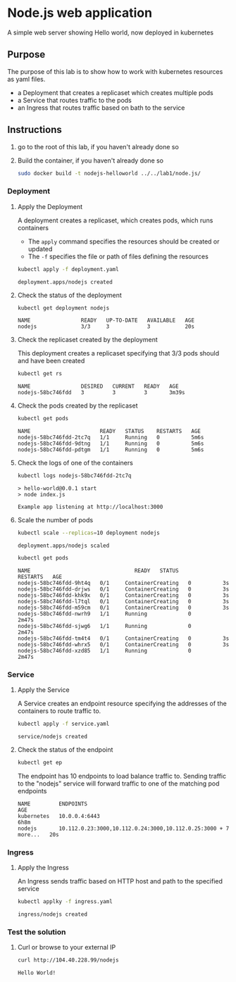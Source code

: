 # Node.js web application

A simple web server showing Hello world, now deployed in kubernetes

## Purpose

The purpose of this lab is to show how to work with kubernetes resources as yaml files.
- a Deployment that creates a replicaset which creates multiple pods
- a Service that routes traffic to the pods
- an Ingress that routes traffic based on bath to the service

## Instructions

1. go to the root of this lab, if you haven't already done so

1. Build the container, if you haven't already done so

    ```sh
    sudo docker build -t nodejs-helloworld ../../lab1/node.js/
    ```

### Deployment

1. Apply the Deployment

    A deployment creates a replicaset, which creates pods, which runs containers

    - The `apply` command specifies the resources should be created or updated
    - The `-f` specifies the file or path of files defining the resources

    ```sh
    kubectl apply -f deployment.yaml
    ```

    ```output
    deployment.apps/nodejs created
    ```

1. Check the status of the deployment

    ```sh
    kubectl get deployment nodejs
    ```

    ```output
    NAME                READY   UP-TO-DATE   AVAILABLE   AGE
    nodejs              3/3     3            3           20s
    ```

1. Check the replicaset created by the deployment

    This deployment creates a replicaset specifying that 3/3 pods should and have been created

    ```sh
    kubectl get rs
    ```

    ```output
    NAME                DESIRED   CURRENT   READY   AGE
    nodejs-58bc746fdd   3         3         3       3m39s
    ```

1. Check the pods created by the replicaset

    ```sh
    kubectl get pods
    ```

    ```output
    NAME                      READY   STATUS    RESTARTS   AGE
    nodejs-58bc746fdd-2tc7q   1/1     Running   0          5m6s
    nodejs-58bc746fdd-9dtng   1/1     Running   0          5m6s
    nodejs-58bc746fdd-pdtgm   1/1     Running   0          5m6s
    ```

1. Check the logs of one of the containers

    ```sh
    kubectl logs nodejs-58bc746fdd-2tc7q
    ```

    ```output
    > hello-world@0.0.1 start
    > node index.js

    Example app listening at http://localhost:3000
    ```

1. Scale the number of pods

    ```sh
    kubectl scale --replicas=10 deployment nodejs
    ```

    ```output
    deployment.apps/nodejs scaled
    ```

    ```sh
    kubectl get pods
    ```

    ```output
    NAME                                 READY   STATUS              RESTARTS   AGE
    nodejs-58bc746fdd-9ht4q   0/1     ContainerCreating   0          3s
    nodejs-58bc746fdd-drjws   0/1     ContainerCreating   0          3s
    nodejs-58bc746fdd-khk9x   0/1     ContainerCreating   0          3s
    nodejs-58bc746fdd-l7tql   0/1     ContainerCreating   0          3s
    nodejs-58bc746fdd-m59cm   0/1     ContainerCreating   0          3s
    nodejs-58bc746fdd-nwrh9   1/1     Running             0          2m47s
    nodejs-58bc746fdd-sjwg6   1/1     Running             0          2m47s
    nodejs-58bc746fdd-tm4t4   0/1     ContainerCreating   0          3s
    nodejs-58bc746fdd-whrx5   0/1     ContainerCreating   0          3s
    nodejs-58bc746fdd-xzd85   1/1     Running             0          2m47s
    ```

### Service

1. Apply the Service

    A Service creates an endpoint resource specifying the addresses of the containers to route traffic to.

    ```sh
    kubectl apply -f service.yaml
    ```

    ```output
    service/nodejs created
    ```

1. Check the status of the endpoint

    ```sh
    kubectl get ep
    ```

    The endpoint has 10 endpoints to load balance traffic to. Sending traffic to the "nodejs" service will forward traffic to one of the matching pod endpoints

    ```output
    NAME         ENDPOINTS                                                        AGE
    kubernetes   10.0.0.4:6443                                                    6h8m
    nodejs       10.112.0.23:3000,10.112.0.24:3000,10.112.0.25:3000 + 7 more...   20s
    ```

### Ingress

1. Apply the Ingress

    An Ingress sends traffic based on HTTP host and path to the  specified service
     
    ```sh
    kubectl applky -f ingress.yaml
    ```

    ```output
    ingress/nodejs created
    ```

### Test the solution

1. Curl or browse to your external IP

    ```sh
    curl http://104.40.228.99/nodejs
    ```

    ```output
    Hello World!
    ```
